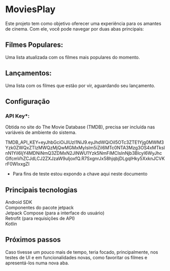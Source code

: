 # MoviesPlay
Este projeto tem como objetivo oferecer uma experiência para os amantes de cinema. Com ele, você pode navegar por duas abas principais:

## Filmes Populares: 
Uma lista atualizada com os filmes mais populares do momento.
## Lançamentos: 
Uma lista com os filmes que estão por vir, aguardando seu lançamento.

## Configuração
### API Key*:
Obtida no site do The Movie Database (TMDB), precisa ser incluída nas variáveis de ambiente do sistema.

TMDB_API_KEY=eyJhbGciOiJIUzI1NiJ9.eyJhdWQiOiI5OTc3ZTE1Yjg0MWM3Yzk0ZWQxZTIzMWQzMjQwMGMxMyIsIm5iZiI6MTc0NTA3Mzg3OS4xMTksInN1YiI6IjY4MDNiNmQ3ZDMxN2JlNWU1Yzk5NmFiMCIsInNjb3BlcyI6WyJhcGlfcmVhZCJdLCJ2ZXJzaW9uIjoxfQ.R7SxgnrJx58hjqbjDLgqlHky5XxknJCVKrF0WlxxgZI

* Para fins de teste estou expondo a chave aqui neste documento

## Principais tecnologias
Android SDK  
Componentes do pacote jetpack  
Jetpack Compose (para a interface do usuário)  
Retrofit (para requisições de API)  
Kotlin  

## Próximos passos
Caso tivesse um pouco mais de tempo, teria focado, principalmente, nos testes de UI e em funcionalidades novas, como favoritar os filmes e apresentá-los numa nova aba.